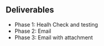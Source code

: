 ## Deliverables

- Phase 1: Healh Check and testing
- Phase 2: Email
- Phase 3: Email with attachment
